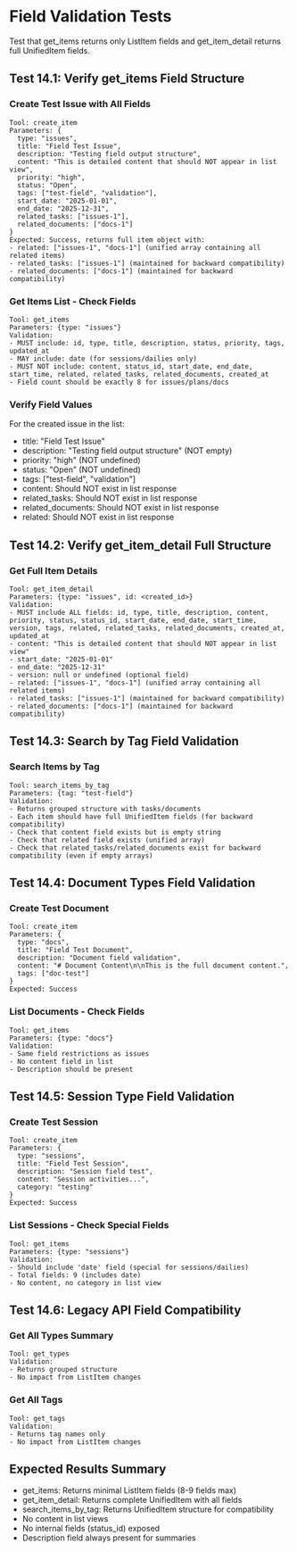 # Field Validation Tests

Test that get_items returns only ListItem fields and get_item_detail returns full UnifiedItem fields.

## Test 14.1: Verify get_items Field Structure

### Create Test Issue with All Fields
```
Tool: create_item
Parameters: {
  type: "issues",
  title: "Field Test Issue",
  description: "Testing field output structure",
  content: "This is detailed content that should NOT appear in list view",
  priority: "high",
  status: "Open",
  tags: ["test-field", "validation"],
  start_date: "2025-01-01",
  end_date: "2025-12-31",
  related_tasks: ["issues-1"],
  related_documents: ["docs-1"]
}
Expected: Success, returns full item object with:
- related: ["issues-1", "docs-1"] (unified array containing all related items)
- related_tasks: ["issues-1"] (maintained for backward compatibility)
- related_documents: ["docs-1"] (maintained for backward compatibility)
```

### Get Items List - Check Fields
```
Tool: get_items
Parameters: {type: "issues"}
Validation:
- MUST include: id, type, title, description, status, priority, tags, updated_at
- MAY include: date (for sessions/dailies only)
- MUST NOT include: content, status_id, start_date, end_date, start_time, related, related_tasks, related_documents, created_at
- Field count should be exactly 8 for issues/plans/docs
```

### Verify Field Values
For the created issue in the list:
- title: "Field Test Issue"
- description: "Testing field output structure" (NOT empty)
- priority: "high" (NOT undefined)
- status: "Open" (NOT undefined)
- tags: ["test-field", "validation"]
- content: Should NOT exist in list response
- related_tasks: Should NOT exist in list response
- related_documents: Should NOT exist in list response
- related: Should NOT exist in list response

## Test 14.2: Verify get_item_detail Full Structure

### Get Full Item Details
```
Tool: get_item_detail
Parameters: {type: "issues", id: <created_id>}
Validation:
- MUST include ALL fields: id, type, title, description, content, priority, status, status_id, start_date, end_date, start_time, version, tags, related, related_tasks, related_documents, created_at, updated_at
- content: "This is detailed content that should NOT appear in list view"
- start_date: "2025-01-01"
- end_date: "2025-12-31"
- version: null or undefined (optional field)
- related: ["issues-1", "docs-1"] (unified array containing all related items)
- related_tasks: ["issues-1"] (maintained for backward compatibility)
- related_documents: ["docs-1"] (maintained for backward compatibility)
```

## Test 14.3: Search by Tag Field Validation

### Search Items by Tag
```
Tool: search_items_by_tag
Parameters: {tag: "test-field"}
Validation:
- Returns grouped structure with tasks/documents
- Each item should have full UnifiedItem fields (for backward compatibility)
- Check that content field exists but is empty string
- Check that related field exists (unified array)
- Check that related_tasks/related_documents exist for backward compatibility (even if empty arrays)
```

## Test 14.4: Document Types Field Validation

### Create Test Document
```
Tool: create_item
Parameters: {
  type: "docs",
  title: "Field Test Document",
  description: "Document field validation",
  content: "# Document Content\n\nThis is the full document content.",
  tags: ["doc-test"]
}
Expected: Success
```

### List Documents - Check Fields
```
Tool: get_items
Parameters: {type: "docs"}
Validation:
- Same field restrictions as issues
- No content field in list
- Description should be present
```

## Test 14.5: Session Type Field Validation

### Create Test Session
```
Tool: create_item
Parameters: {
  type: "sessions",
  title: "Field Test Session",
  description: "Session field test",
  content: "Session activities...",
  category: "testing"
}
Expected: Success
```

### List Sessions - Check Special Fields
```
Tool: get_items
Parameters: {type: "sessions"}
Validation:
- Should include 'date' field (special for sessions/dailies)
- Total fields: 9 (includes date)
- No content, no category in list view
```

## Test 14.6: Legacy API Field Compatibility

### Get All Types Summary
```
Tool: get_types
Validation:
- Returns grouped structure
- No impact from ListItem changes
```

### Get All Tags
```
Tool: get_tags
Validation:
- Returns tag names only
- No impact from ListItem changes
```

## Expected Results Summary
- get_items: Returns minimal ListItem fields (8-9 fields max)
- get_item_detail: Returns complete UnifiedItem with all fields
- search_items_by_tag: Returns UnifiedItem structure for compatibility
- No content in list views
- No internal fields (status_id) exposed
- Description field always present for summaries